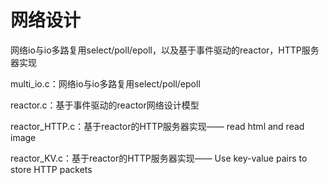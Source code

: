 # 网络设计

网络io与io多路复用select/poll/epoll，以及基于事件驱动的reactor，HTTP服务器实现


multi_io.c：网络io与io多路复用select/poll/epoll

reactor.c：基于事件驱动的reactor网络设计模型

reactor_HTTP.c：基于reactor的HTTP服务器实现—— read html and read image

reactor_KV.c：基于reactor的HTTP服务器实现—— Use key-value pairs to store HTTP packets
